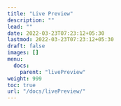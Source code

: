 ```yaml
---
title: "Live Preview"
description: ""
lead: ""
date: 2022-03-23T07:23:12+05:30
lastmod: 2022-03-23T07:23:12+05:30
draft: false
images: []
menu:
  docs:
    parent: "livePreview"
weight: 999
toc: true
url: "/docs/livePreview/"
---
```

